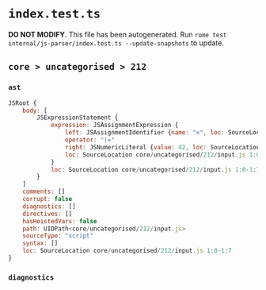 # `index.test.ts`

**DO NOT MODIFY**. This file has been autogenerated. Run `rome test internal/js-parser/index.test.ts --update-snapshots` to update.

## `core > uncategorised > 212`

### `ast`

```javascript
JSRoot {
	body: [
		JSExpressionStatement {
			expression: JSAssignmentExpression {
				left: JSAssignmentIdentifier {name: "x", loc: SourceLocation core/uncategorised/212/input.js 1:0-1:1 (x)}
				operator: "|="
				right: JSNumericLiteral {value: 42, loc: SourceLocation core/uncategorised/212/input.js 1:5-1:7}
				loc: SourceLocation core/uncategorised/212/input.js 1:0-1:7
			}
			loc: SourceLocation core/uncategorised/212/input.js 1:0-1:7
		}
	]
	comments: []
	corrupt: false
	diagnostics: []
	directives: []
	hasHoistedVars: false
	path: UIDPath<core/uncategorised/212/input.js>
	sourceType: "script"
	syntax: []
	loc: SourceLocation core/uncategorised/212/input.js 1:0-1:7
}
```

### `diagnostics`

```

```

